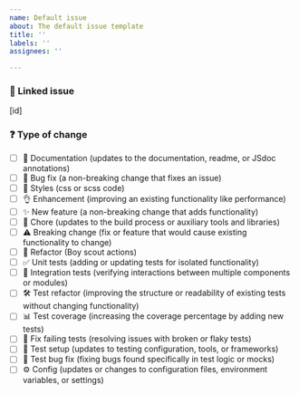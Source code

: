 ```yaml
---
name: Default issue
about: The default issue template
title: ''
labels: ''
assignees: ''

---
```


### 🔗 Linked issue

[id]

### ❓ Type of change
- [ ]  📖 Documentation (updates to the documentation, readme, or JSdoc annotations)
- [ ]  🐞 Bug fix (a non-breaking change that fixes an issue)
- [ ]  🎨 Styles (css or scss code)
- [ ]  👌 Enhancement (improving an existing functionality like performance)
- [ ]  ✨ New feature (a non-breaking change that adds functionality)
- [ ]  🧹 Chore (updates to the build process or auxiliary tools and libraries)
- [ ]  ⚠️ Breaking change (fix or feature that would cause existing functionality to change)
- [ ]  🎪 Refactor (Boy scout actions)
- [ ]  ✅ Unit tests (adding or updating tests for isolated functionality)
- [ ]  🧪 Integration tests (verifying interactions between multiple components or modules)
- [ ]  🛠️ Test refactor (improving the structure or readability of existing tests without changing functionality)
- [ ]  📊 Test coverage (increasing the coverage percentage by adding new tests)
- [ ]  🚨 Fix failing tests (resolving issues with broken or flaky tests)
- [ ]  🔧 Test setup (updates to testing configuration, tools, or frameworks)
- [ ]  🐞 Test bug fix (fixing bugs found specifically in test logic or mocks)
- [ ]  ⚙️ Config (updates or changes to configuration files, environment variables, or settings)
